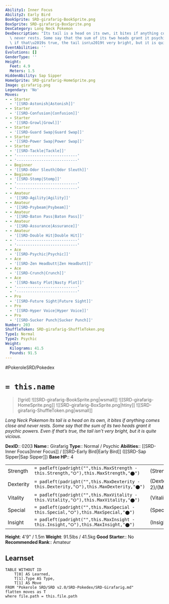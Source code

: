 ```yaml
---
Ability1: Inner Focus
Ability2: Early Bird
BookSprite: SRD-girafarig-BookSprite.png
BoxSprite: SRD-girafarig-BoxSprite.png
DexCategory: Long Neck Pokemon
DexDescription: "Its tail is a head on its own, it bites if anything comes close and\
  \ never rests. Some say that the sum of its two heads grant it psychic powers. Even\
  \ if that\u2019s true, the tail isn\u2019t very bright, but it is quite vicious."
EventAbilities: ''
Evolutions: []
GenderType: ''
Height:
  Feet: 4.9
  Meters: 1.5
HiddenAbility: Sap Sipper
HomeSprite: SRD-girafarig-HomeSprite.png
Image: girafarig.png
Legendary: 'No'
Moves:
- - Starter
  - '[[SRD-Astonish|Astonish]]'
- - Starter
  - '[[SRD-Confusion|Confusion]]'
- - Starter
  - '[[SRD-Growl|Growl]]'
- - Starter
  - '[[SRD-Guard Swap|Guard Swap]]'
- - Starter
  - '[[SRD-Power Swap|Power Swap]]'
- - Starter
  - '[[SRD-Tackle|Tackle]]'
- - '---------------------------'
  - '---------------------------'
- - Beginner
  - '[[SRD-Odor Sleuth|Odor Sleuth]]'
- - Beginner
  - '[[SRD-Stomp|Stomp]]'
- - '---------------------------'
  - '---------------------------'
- - Amateur
  - '[[SRD-Agility|Agility]]'
- - Amateur
  - '[[SRD-Psybeam|Psybeam]]'
- - Amateur
  - '[[SRD-Baton Pass|Baton Pass]]'
- - Amateur
  - '[[SRD-Assurance|Assurance]]'
- - Amateur
  - '[[SRD-Double Hit|Double Hit]]'
- - '---------------------------'
  - '---------------------------'
- - Ace
  - '[[SRD-Psychic|Psychic]]'
- - Ace
  - '[[SRD-Zen Headbutt|Zen Headbutt]]'
- - Ace
  - '[[SRD-Crunch|Crunch]]'
- - Ace
  - '[[SRD-Nasty Plot|Nasty Plot]]'
- - '---------------------------'
  - '---------------------------'
- - Pro
  - '[[SRD-Future Sight|Future Sight]]'
- - Pro
  - '[[SRD-Hyper Voice|Hyper Voice]]'
- - Pro
  - '[[SRD-Sucker Punch|Sucker Punch]]'
Number: 203
ShuffleToken: SRD-girafarig-ShuffleToken.png
Type1: Normal
Type2: Psychic
Weight:
  Kilograms: 41.5
  Pounds: 91.5
---
```


#PokeroleSRD/Pokedex

# `= this.name`

> [!grid]
> ![[SRD-girafarig-BookSprite.png|wsmall]]
> ![[SRD-girafarig-HomeSprite.png]]
> ![[SRD-girafarig-BoxSprite.png|htiny]]
> ![[SRD-girafarig-ShuffleToken.png|wsmall]]


*Long Neck Pokemon*
*Its tail is a head on its own, it bites if anything comes close and never rests. Some say that the sum of its two heads grant it psychic powers. Even if that’s true, the tail isn’t very bright, but it is quite vicious.*

**DexID**:: 0203
**Name**:: Girafarig
**Type**:: Normal / Psychic
**Abilities**:: [[SRD-Inner Focus|Inner Focus]] / [[SRD-Early Bird|Early Bird]] ([[SRD-Sap Sipper|Sap Sipper]])
**Base HP**:: 4

|           |                                                                                        |                                          |
| --------- | -------------------------------------------------------------------------------------- | ---------------------------------------- |
| Strength  | `= padleft(padright("",this.MaxStrength - this.Strength,"⭘"),this.MaxStrength,"⬤")`    | (Strength::2)/(MaxStrength::5)   |
| Dexterity | `= padleft(padright("",this.MaxDexterity - this.Dexterity,"⭘"),this.MaxDexterity,"⬤")` | (Dexterity:: 2)/(MaxDexterity::5) |
| Vitality  | `= padleft(padright("",this.MaxVitality - this.Vitality,"⭘"),this.MaxVitality,"⬤")`    | (Vitality::2)/(MaxVitality::4)   |
| Special   | `= padleft(padright("",this.MaxSpecial - this.Special,"⭘"),this.MaxSpecial,"⬤")`       | (Special::2)/(MaxSpecial::5)     |
| Insight   | `= padleft(padright("",this.MaxInsight - this.Insight,"⭘"),this.MaxInsight,"⬤")`       | (Insight::2)/(MaxInsight::4)     |

**Height**: 4'9" / 1.5m
**Weight**: 91.5lbs / 41.5kg
**Good Starter**:: No
**Recommended Rank**:: Amateur

## Learnset

```dataview
TABLE WITHOUT ID
    T[0] AS Learned,
    T[1].Type AS Type,
    T[1] AS Move
FROM "Pokerole SRD/SRD v2.0/SRD-Pokedex/SRD-Girafarig.md"
flatten moves as T
where file.path = this.file.path
```

